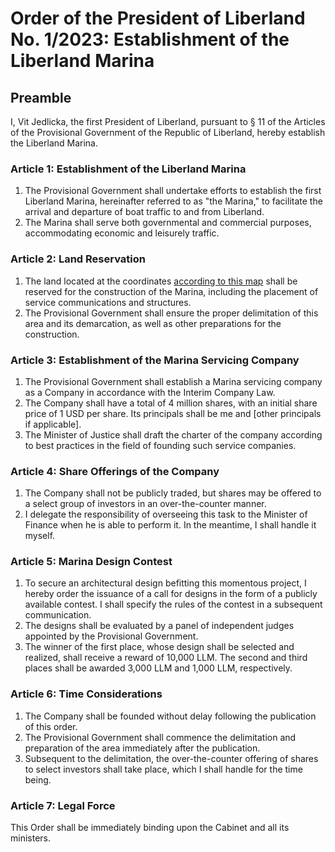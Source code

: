 # Order of the President of Liberland No. 1/2023: Establishment of the Liberland Marina

## Preamble
I, Vit Jedlicka, the first President of Liberland, pursuant to § 11 of the Articles of the Provisional Government of the Republic of Liberland, hereby establish the Liberland Marina.

### Article 1: Establishment of the Liberland Marina

1. The Provisional Government shall undertake efforts to establish the first Liberland Marina, hereinafter referred to as "the Marina," to facilitate the arrival and departure of boat traffic to and from Liberland.
2. The Marina shall serve both governmental and commercial purposes, accommodating economic and leisurely traffic.

### Article 2: Land Reservation

1. The land located at the coordinates [according to this map](https://e-liberland.org/sandbox/?up=2d910137f9729) shall be reserved for the construction of the Marina, including the placement of service communications and structures.
2. The Provisional Government shall ensure the proper delimitation of this area and its demarcation, as well as other preparations for the construction.

### Article 3: Establishment of the Marina Servicing Company

1. The Provisional Government shall establish a Marina servicing company as a Company in accordance with the Interim Company Law.
2. The Company shall have a total of 4 million shares, with an initial share price of 1 USD per share. Its principals shall be me and [other principals if applicable].
3. The Minister of Justice shall draft the charter of the company according to best practices in the field of founding such service companies.

### Article 4: Share Offerings of the Company

1. The Company shall not be publicly traded, but shares may be offered to a select group of investors in an over-the-counter manner.
2. I delegate the responsibility of overseeing this task to the Minister of Finance when he is able to perform it. In the meantime, I shall handle it myself.

### Article 5: Marina Design Contest

1. To secure an architectural design befitting this momentous project, I hereby order the issuance of a call for designs in the form of a publicly available contest. I shall specify the rules of the contest in a subsequent communication.
2. The designs shall be evaluated by a panel of independent judges appointed by the Provisional Government.
3. The winner of the first place, whose design shall be selected and realized, shall receive a reward of 10,000 LLM. The second and third places shall be awarded 3,000 LLM and 1,000 LLM, respectively.

### Article 6: Time Considerations

1. The Company shall be founded without delay following the publication of this order.
2. The Provisional Government shall commence the delimitation and preparation of the area immediately after the publication.
3. Subsequent to the delimitation, the over-the-counter offering of shares to select investors shall take place, which I shall handle for the time being.

### Article 7: Legal Force

This Order shall be immediately binding upon the Cabinet and all its ministers.
